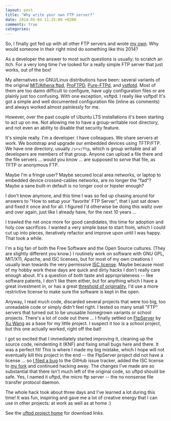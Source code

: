 ```yaml
---
layout: post
title: "Why write your own FTP server?"
date: 2014-05-04 11:25:09 +0200
comments: true
categories: 
---
```


So, I finally got fed up with all other FTP servers and wrote
[my own](/uftpd.html).  Why would someone in their right mind do
something like this 2014?

As a developer the answer to most such questions is usually; to
scratch an itch.  For a very long time I've looked for a really simple
FTP server that just works, out of the box!

My alternatives on GNU/Linux distributions have been: several variants
of the original [MIT/Athena ftpd](https://github.com/mit-athena/ftpd),
[ProFTPD](http://www.proftpd.org/),
[Pure-FTPd](http://www.pureftpd.org/project/pure-ftpd), and
[vstfptd](https://security.appspot.com/vsftpd.html).  Most of them are
too damn difficult to configure, have ugly configuration files or are
plainly just too confusing.  With one exception, vsftpd.  I really
like vsftpd!  It's got a simple and well documented configuration file
(inline as comments) and always worked almost painlessly for me.

However, over the past couple of Ubuntu LTS installations it's been
starting to act up on me.  Not allowing me to have a group-writable
root directory, and not even an ability to disable that security
feature.

It's simple really.  I'm a developer.  I have colleagues.  We share
servers at work.  We bootstrap and upgrade our embedded devices using
TFTP/FTP.  We have one directory, usually `/srv/ftp`, which is group
writable and all developers are members of that group.  Anyone can
upload a file there and the file servers ... would you know ... are
supposed to *serve* that file, as TFTP or anonymous FTP.

Maybe I'm a fringe user?  Maybe secured local area networks, or laptop
to embedded device crossed-cables networks, are no longer the "fad"?
Maybe a sane built-in default is no longer cool or hipster enough?

I don't know anymore, and this time I was so fed up chasing around for
answers to "How to setup your 'favorite' FTP Server", that I just sat
down and fixed it once and for all.  I figured I'd otherwise be doing
this waltz over and over again, just like I already have, for the next
10 years ...

I trawled the net once more for good candidates, this time for
adoption and holy cow sacrifices.  I wanted a very simple base to
start from, which I could cut up into pieces, iteratively refactor and
improve upon until I was happy.  That took a while.

I'm a big fan of both the Free Software and the Open Source cultures.
(They are slightly different you know.)  I routinely work on software
with GNU GPL, MIT/X11, Apache, and ISC licenses, but for most of my
own creations I usually lean towards the very permissive
[ISC license](http://en.wikipedia.org/wiki/ISC_license).  Maybe
because most of my hobby work these days are quick and dirty hacks I
don't really care enough about.  It's a question of both taste and
appropriateness -- like software patents, I don't like them either,
but for anything which I have a great investment in, or has a great
[threshold of originality](http://en.wikipedia.org/wiki/Threshold_of_originality),
I'd use a more restrictive license to make sure the software is kept
in the open.

Anyway, I read much code, discarded several projects that were too
big, too unreadable code or simply didn't feel right.  I tested so
many small "FTP" servers that turned out to be unusable homegrown
variants or school projects.  There's a lot of code out there ...  I
finally settled on [FtpServer](https://github.com/xu-wang11/FtpServer)
by [Xu Wang](https://github.com/xu-wang11) as a base for my little
project.  I suspect it too is a school project, but this one actually
worked, right off the bat!

I got so excited that I immediately started improving it, cleaning up
the source code, reindenting it (KNF) and fixing small bugs here and
there.  It was a perfect fit!  This is where I made my big mistake,
which I hope will not eventually kill this project in the end -- the
FtpServer project did not have a license ... so
[I filed a bug](https://github.com/xu-wang11/FtpServer/issues/1) to
the GitHub issue tracker, added the ISC license to
[my fork](https://github.com/troglobit/uftpd) and continued hacking
away.  The changes I've made are so substantial that there isn't much
left of the original code, so uftpd should be safe.  Yes, I named it
uftpd, the micro ftp server -- the no nonsense file transfer protocol
daemon.

The whole hack took about three days and I've learned a lot during
this time!  It was fun, inspiring and gave me a lot of creative energy
that I can use in other projects: at work as well as at home :)

See the [uftpd project home](/uftpd.html) for download links.
